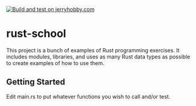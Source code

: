 [![Build and test on jerryhobby.com](https://github.com/JerryHobby/rust-school/actions/workflows/build%20and%20test%20on%20jerryhobby.com.yaml/badge.svg)](https://github.com/JerryHobby/rust-school/actions/workflows/build%20and%20test%20on%20jerryhobby.com.yaml)

# rust-school

This project is a bunch of examples of Rust programming exercises.  It includes modules, libraries, and uses as many Rust data types as possible to create examples of how to use them.

## Getting Started

Edit main.rs to put whatever functions you wish to call and/or test.  
